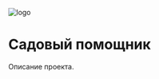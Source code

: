 ![logo][Logo]
# Садовый помощник
Описание проекта.

[Logo]: https://github.com/DashkovskiyNikita/GardenerAssistant/app_logo.png
